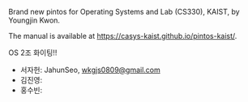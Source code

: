 Brand new pintos for Operating Systems and Lab (CS330), KAIST, by Youngjin Kwon.

The manual is available at https://casys-kaist.github.io/pintos-kaist/.

OS 2조 화이팅!!

- 서자헌: JahunSeo, wkgjs0809@gmail.com
- 김진영:
- 홍수빈:

